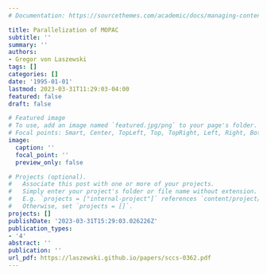 ```yaml
---
# Documentation: https://sourcethemes.com/academic/docs/managing-content/

title: Parallelization of MOPAC
subtitle: ''
summary: ''
authors:
- Gregor von Laszewski
tags: []
categories: []
date: '1995-01-01'
lastmod: 2023-03-31T11:29:03-04:00
featured: false
draft: false

# Featured image
# To use, add an image named `featured.jpg/png` to your page's folder.
# Focal points: Smart, Center, TopLeft, Top, TopRight, Left, Right, BottomLeft, Bottom, BottomRight.
image:
  caption: ''
  focal_point: ''
  preview_only: false

# Projects (optional).
#   Associate this post with one or more of your projects.
#   Simply enter your project's folder or file name without extension.
#   E.g. `projects = ["internal-project"]` references `content/project/deep-learning/index.md`.
#   Otherwise, set `projects = []`.
projects: []
publishDate: '2023-03-31T15:29:03.026226Z'
publication_types:
- '4'
abstract: ''
publication: ''
url_pdf: https://laszewski.github.io/papers/sccs-0362.pdf
---
```

